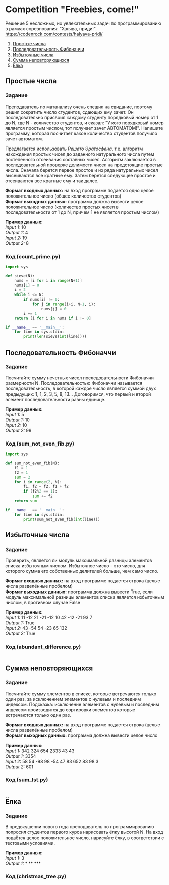 # Competition "Freebies, come!"
Решение 5 несложных, но увлекательных задач по программированию в рамках соревнования: "Халява, приди!".  
<https://codenrock.com/contests/halyava-pridi/>  

1. [Простые числа](#простые-числа)
2. [Последовательность Фибоначчи](#последовательность-фибоначчи)
3. [Избыточные числа](#избыточные-числа)
4. [Сумма неповторяющихся](#сумма-неповторяющихся)
5. [Ёлка](#ёлка)

## Простые числа
### Задание
Преподаватель по матанализу очень спешил на свидание, поэтому решил сократить число студентов, сдающих ему зачет. Он последовательно присвоил каждому студенту порядковый номер от 1 до N, где N - количество студентов, и сказал: "У кого порядковый номер является простым числом, тот получает зачет АВТОМАТОМ!". Напишите программу, которая посчитает какое количество студентов получило зачет автоматом.  

Предлагается использовать *Решето Эратосфена*, т.е. алгоритм нахождения простых чисел до заданного натурального числа путем постепенного отсеивания составных чисел. Алгоритм заключается в последовательной проверке делимости чисел на предстоящие простые числа. Сначала берется первое простое и из ряда натуральных чисел высеиваются все кратные ему. Затем берется следующее простое и отсеиваются все кратные ему и так далее.  

**Формат входных данных:** на вход программе подается одно целое положительное число (общее количество студентов)  
**Формат выходных данных:** программа должна вывести целое положительное число (количество простых чисел в последовательности от 1 до N, причем 1 не является простым числом)  

**Пример данных:**  
*Input 1:* 10  
*Output 1:* 4  
*Input 2:* 19  
*Output 2:* 8  

### Код (count_prime.py)
```python
import sys

def sieve(N):
    nums = [i for i in range(N+1)]
    nums[1] = 0
    i = 2
    while i <= N:
        if nums[i] != 0:
            for j in range(i+i, N+1, i):
                nums[j] = 0
        i += 1
    return [i for i in nums if i != 0]

if __name__ == '__main__':
    for line in sys.stdin:
        print(len(sieve(int(line))))
```

## Последовательность Фибоначчи
### Задание
Посчитайте сумму нечетных чисел последовательности Фибоначчи размерности N. Последовательностью Фибоначчи называется последовательность, в которой каждое число является суммой двух предыдущих: 1, 1, 2, 3, 5, 8, 13... Договоримся, что первый и второй элемент последовательности равны единице.  

**Пример данных:**  
*Input 1:* 5  
*Output 1:* 10  
*Input 2:* 10  
*Output 2:* 99  

### Код (sum_not_even_fib.py)
```python
import sys

def sum_not_even_fib(N):
    f1 = 1
    f2 = 1
    sum = 2
    for i in range(2, N):
        f1, f2 = f2, f1 + f2
        if (f2%2 == 1):
            sum += f2
    return sum

if __name__ == '__main__':
    for line in sys.stdin:
        print(sum_not_even_fib(int(line)))
```

## Избыточные числа
### Задание
Проверить, является ли модуль максимальной разницы элементов списка избыточным числом. Избыточное число - это число, для которого сумма его собственных делителей больше, чем само число.  

**Формат входных данных:** на вход программе подается строка (целые числа разделённые пробелом)  
**Формат выходных данных:** программа должна вывести True, если модуль максимальной разницы элементов списка является избыточным числом, в противном случае False  

**Пример данных:**  
*Input 1:* 11 -12 21 -21 -12 10 42 -12 -21 93 7  
*Output 1:* True  
*Input 2:* 43 -54 54 -23 65 132  
*Output 2:* True  

### Код (abundant_difference.py)
```python

```

## Сумма неповторяющихся
### Задание
Посчитайте сумму элементов в списке, которые встречаются только один раз, за исключением элементов с нулевым и последним индексом. Подсказка: исключение элементов с нулевым и последним индексом производится до сортировки элементов которые встречаются только один раз.  

**Формат входных данных:** на вход программе подается строка (целые числа разделённые пробелом)  
**Формат выходных данных:** программа должна вывести целое число  

**Пример данных:**  
*Input 1:* 342 324 654 2333 43 43  
*Output 1:* 3354  
*Input 2:* 58 54 -98 98 -54 47 83 652 83 98 3  
*Output 2:* 601  

### Код (sum_lst.py)
```python

```

## Ёлка
### Задание
В предвкушении нового года преподаватель по программированию попросил студентов первого курса нарисовать ёлку высотой N. На вход подаётся целое положительное число, нарисуйте ёлку, в соответствии с тестовыми условиями.  

**Пример данных:**  
*Input 1:* 3  
*Output 1:*  * ** ***  

### Код (сhristmas_tree.py)
```python

```
